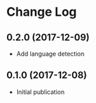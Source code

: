 # Change Log

## 0.2.0 (2017-12-09)
  * Add language detection

## 0.1.0 (2017-12-08)
  * Initial publication
